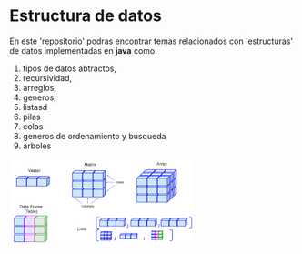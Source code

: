 # Estructura de datos

En este 'repositorio' podras encontrar temas relacionados con 'estructuras' de datos implementadas en 
**java** como:

1. tipos de datos abtractos, 
2. recursividad, 
3. arreglos, 
4. generos, 
5. listasd 
6. pilas 
7. colas 
8. generos de ordenamiento y busqueda 
9. arboles 

![alt text](image.png)